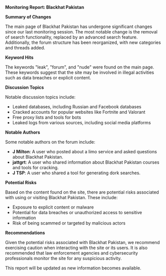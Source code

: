 **Monitoring Report: Blackhat Pakistan**

**Summary of Changes**

The main page of Blackhat Pakistan has undergone significant changes since our last monitoring session. The most notable change is the removal of search functionality, replaced by an advanced search feature. Additionally, the forum structure has been reorganized, with new categories and threads added.

**Keyword Hits**

The keywords "leak", "forum", and "nude" were found on the main page. These keywords suggest that the site may be involved in illegal activities such as data breaches or explicit content.

**Discussion Topics**

Notable discussion topics include:

*   Leaked databases, including Russian and Facebook databases
*   Cracked accounts for popular websites like Fortnite and Valorant
*   Free proxy lists and tools for bots
*   Leaked logs from various sources, including social media platforms

**Notable Authors**

Some notable authors on the forum include:

*   **J Milton**: A user who posted about a limo service and asked questions about Blackhat Pakistan.
*   **jattgrt**: A user who shared information about Blackhat Pakistan courses and tools for cracking.
*   **J TSP**: A user who shared a tool for generating dork searches.

**Potential Risks**

Based on the content found on the site, there are potential risks associated with using or visiting Blackhat Pakistan. These include:

*   Exposure to explicit content or malware
*   Potential for data breaches or unauthorized access to sensitive information
*   Risk of being scammed or targeted by malicious actors

**Recommendations**

Given the potential risks associated with Blackhat Pakistan, we recommend exercising caution when interacting with the site or its users. It is also recommended that law enforcement agencies and cybersecurity professionals monitor the site for any suspicious activity.

This report will be updated as new information becomes available.